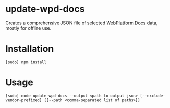 update-wpd-docs
===============

Creates a comprehensive JSON file of selected [WebPlatform Docs](https://docs.webplatform.org) data, mostly for offline use.

# Installation
```
[sudo] npm install
```

# Usage
```
[sudo] node update-wpd-docs --output <path to output json> [--exclude-vendor-prefixed] [[--path <comma-separated list of paths>]]
```
